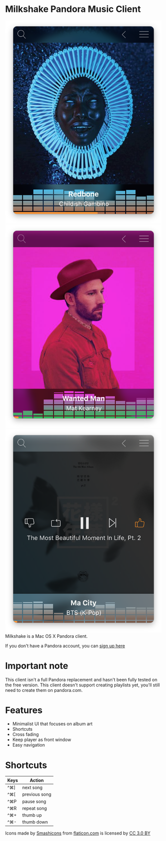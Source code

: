 # Milkshake Pandora Music Client 

![Redbone](images/screenshot1.png)![Redbone](images/screenshot2.png)![Redbone](images/screenshot3.png)
Milkshake is a Mac OS X Pandora client.



If you don't have a Pandora account, you can [sign up here](https://www.pandora.com/account/register)

# Important note
This client isn't a full Pandora replacement and hasn't been fully tested on the free version.  This client doesn't support creating playlists yet, you'll still need to create them on pandora.com.

# Features
  - Minimalist UI that focuses on album art
  - Shortcuts
  - Cross fading
  - Keep player as front window
  - Easy navigation

# Shortcuts
Keys | Action 
--- | --- | 
^⌘]  | next song 
^⌘[  | previous song
^⌘P | pause song
^⌘R | repeat song
^⌘+| thumb up
^⌘-| thumb down 


Icons made by [Smashicons](https://www.flaticon.com/authors/smashicons) from [flaticon.com](https://www.flaticon.com/) is licensed by [CC 3.0 BY](http://creativecommons.org/licenses/by/3.0/)

